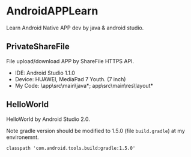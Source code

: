 # AndroidAPPLearn
Learn Android Native APP dev by java &amp; android studio.


## PrivateShareFile

File upload/download APP by ShareFile HTTPS API.

* IDE: Android Studio 1.1.0
* Device: HUAWEI, MediaPad 7 Youth. (7 inch)
* My Code: \app\src\main\java\*; app\src\main\res\layout\*


## HelloWorld

HelloWorld by Android Studio 2.0.

Note gradle version should be modified to 1.5.0 (file `build.gradle`) at my environemnt.

```
classpath 'com.android.tools.build:gradle:1.5.0'
```

